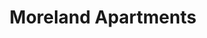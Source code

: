 ---
title: Moreland Apartments
phone: (408) 554-9585
website: http://www.dkdproperties.com/south%20bay.htm
management: DKD Property Management Company
tags: []
---